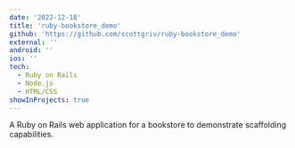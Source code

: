 ```yaml
---
date: '2022-12-18'
title: 'ruby-bookstore_demo'
github: 'https://github.com/scottgriv/ruby-bookstore_demo'
external: ''
android: ''
ios: ''
tech:
  - Ruby on Rails
  - Node.js
  - HTML/CSS
showInProjects: true
---
```


A Ruby on Rails web application for a bookstore to demonstrate scaffolding capabilities.
